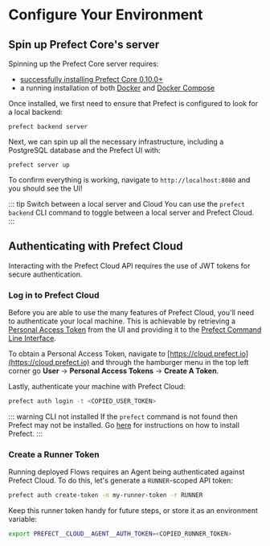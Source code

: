 # Configure Your Environment  

## Spin up Prefect Core's server

Spinning up the Prefect Core server requires:

- [successfully installing Prefect Core 0.10.0+](/core/getting_started/installation.html)
- a running installation of both [Docker](https://docs.docker.com/install/) and [Docker Compose](https://docs.docker.com/compose/install/)

Once installed, we first need to ensure that Prefect is configured to look for a local backend:
```
prefect backend server
```

Next, we can spin up all the necessary infrastructure, including a PostgreSQL database and the Prefect UI with:
```
prefect server up
```

To confirm everything is working, navigate to `http://localhost:8080` and you should see the UI!

::: tip Switch between a local server and Cloud
You can use the `prefect backend` CLI command to toggle between a local server and Prefect Cloud.
:::


## Authenticating with Prefect Cloud <Badge text="Cloud"/>

Interacting with the Prefect Cloud API requires the use of JWT tokens for secure authentication.

### Log in to Prefect Cloud

Before you are able to use the many features of Prefect Cloud, you'll need to authenticate your local machine. This is achievable by retrieving a [Personal Access Token](/cloud/concepts/tokens.html#user) from the UI and providing it to the [Prefect Command Line Interface](/cloud/concepts/cli.html#cli).

To obtain a Personal Access Token, navigate to [https://cloud.prefect.io](https://cloud.prefect.io) and through the hamburger menu in the top left corner go **User** -> **Personal Access Tokens** -> **Create A Token**.

Lastly, authenticate your machine with Prefect Cloud:

```bash
prefect auth login -t <COPIED_USER_TOKEN>
```

::: warning CLI not installed
If the `prefect` command is not found then Prefect may not be installed. Go [here](/core/getting_started/installation.html) for instructions on how to install Prefect.
:::

### Create a Runner Token

Running deployed Flows requires an Agent being authenticated against Prefect Cloud. To do this, let's generate a `RUNNER`-scoped API token:

```bash
prefect auth create-token -n my-runner-token -r RUNNER
```

Keep this runner token handy for future steps, or store it as an environment variable:

```bash
export PREFECT__CLOUD__AGENT__AUTH_TOKEN=<COPIED_RUNNER_TOKEN>
```
